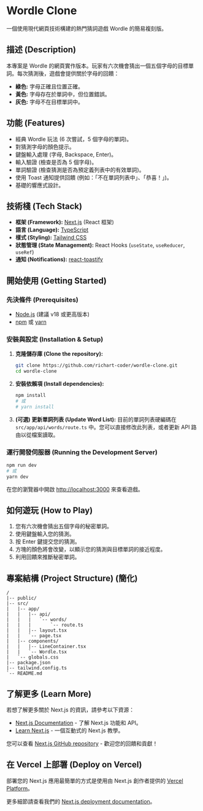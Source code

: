 # Wordle Clone

一個使用現代網頁技術構建的熱門猜詞遊戲 Wordle 的簡易複刻版。

## 描述 (Description)

本專案是 Wordle 的網頁實作版本。玩家有六次機會猜出一個五個字母的目標單詞。每次猜測後，遊戲會提供關於字母的回饋：

- **綠色:** 字母正確且位置正確。
- **黃色:** 字母存在於單詞中，但位置錯誤。
- **灰色:** 字母不在目標單詞中。

## 功能 (Features)

- 經典 Wordle 玩法 (6 次嘗試，5 個字母的單詞)。
- 對猜測字母的顏色提示。
- 鍵盤輸入處理 (字母, Backspace, Enter)。
- 輸入驗證 (檢查是否為 5 個字母)。
- 單詞驗證 (檢查猜測是否為預定義列表中的有效單詞)。
- 使用 Toast 通知提供回饋 (例如：「不在單詞列表中」、「恭喜！」)。
- 基礎的響應式設計。

## 技術棧 (Tech Stack)

- **框架 (Framework):** [Next.js](https://nextjs.org/) (React 框架)
- **語言 (Language):** [TypeScript](https://www.typescriptlang.org/)
- **樣式 (Styling):** [Tailwind CSS](https://tailwindcss.com/)
- **狀態管理 (State Management):** React Hooks (`useState`, `useReducer`, `useRef`)
- **通知 (Notifications):** [react-toastify](https://fkhadra.github.io/react-toastify/)

## 開始使用 (Getting Started)

### 先決條件 (Prerequisites)

- [Node.js](https://nodejs.org/) (建議 v18 或更高版本)
- [npm](https://www.npmjs.com/) 或 [yarn](https://yarnpkg.com/)

### 安裝與設定 (Installation & Setup)

1.  **克隆儲存庫 (Clone the repository):**

    ```bash
    git clone https://github.com/richart-coder/wordle-clone.git
    cd wordle-clone
    ```

2.  **安裝依賴項 (Install dependencies):**

    ```bash
    npm install
    # 或
    # yarn install
    ```

3.  **(可選) 更新單詞列表 (Update Word List):** 目前的單詞列表硬編碼在 `src/app/api/words/route.ts` 中。您可以直接修改此列表，或者更新 API 路由以從檔案讀取。

### 運行開發伺服器 (Running the Development Server)

```bash
npm run dev
# 或
yarn dev
```

在您的瀏覽器中開啟 [http://localhost:3000](http://localhost:3000) 來查看遊戲。

## 如何遊玩 (How to Play)

1.  您有六次機會猜出五個字母的秘密單詞。
2.  使用鍵盤輸入您的猜測。
3.  按 Enter 鍵提交您的猜測。
4.  方塊的顏色將會改變，以顯示您的猜測與目標單詞的接近程度。
5.  利用回饋來推斷秘密單詞。

## 專案結構 (Project Structure) (簡化)

```
/
|-- public/
|-- src/
|   |-- app/
|   |   |-- api/
|   |   |   `-- words/
|   |   |       `-- route.ts
|   |   |-- layout.tsx
|   |   `-- page.tsx
|   |-- components/
|   |   |-- LineContainer.tsx
|   |   `-- Wordle.tsx
|   `-- globals.css
|-- package.json
|-- tailwind.config.ts
`-- README.md
```

## 了解更多 (Learn More)

若想了解更多關於 Next.js 的資訊，請參考以下資源：

- [Next.js Documentation](https://nextjs.org/docs) - 了解 Next.js 功能和 API。
- [Learn Next.js](https://nextjs.org/learn) - 一個互動式的 Next.js 教學。

您可以查看 [Next.js GitHub repository](https://github.com/vercel/next.js) - 歡迎您的回饋和貢獻！

## 在 Vercel 上部署 (Deploy on Vercel)

部署您的 Next.js 應用最簡單的方式是使用由 Next.js 創作者提供的 [Vercel Platform](https://vercel.com/new?utm_medium=default-template&filter=next.js&utm_source=create-next-app&utm_campaign=create-next-app-readme)。

更多細節請查看我們的 [Next.js deployment documentation](https://nextjs.org/docs/app/building-your-application/deploying)。
